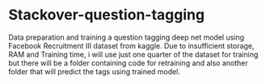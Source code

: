 # Stackover-question-tagging

Data preparation and training a question tagging deep net model using Facebook Recruitment III dataset from kaggle. 
Due to insufficient storage, RAM and Training time, i will use just one quarter of the dataset for training but there will be a folder containing code for retraining and also another folder that will predict the tags using trained model. 
